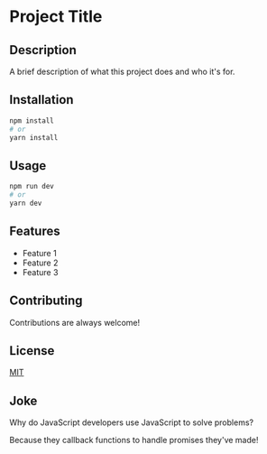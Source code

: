 # Project Title

## Description
A brief description of what this project does and who it's for.

## Installation
```bash
npm install
# or
yarn install
```

## Usage
```bash
npm run dev
# or
yarn dev
```

## Features
- Feature 1
- Feature 2
- Feature 3

## Contributing
Contributions are always welcome!

## License
[MIT](https://choosealicense.com/licenses/mit/)

## Joke
Why do JavaScript developers use JavaScript to solve problems?

Because they callback functions to handle promises they've made!
